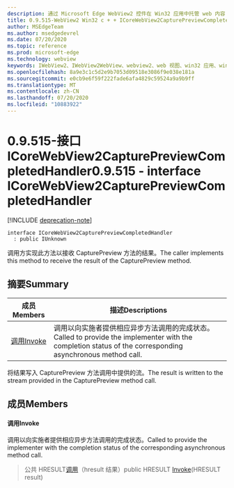 ```yaml
---
description: 通过 Microsoft Edge WebView2 控件在 Win32 应用中托管 web 内容
title: 0.9.515-WebView2 Win32 c + + ICoreWebView2CapturePreviewCompletedHandler
author: MSEdgeTeam
ms.author: msedgedevrel
ms.date: 07/20/2020
ms.topic: reference
ms.prod: microsoft-edge
ms.technology: webview
keywords: IWebView2、IWebView2WebView、webview2、web 视图、win32 应用、win32、edge、ICoreWebView2、ICoreWebView2Controller、浏览器控件、边缘 html
ms.openlocfilehash: 8a9e3c1c5d2e9b7053d09518e3086f9e038e181a
ms.sourcegitcommit: e0cb9e6f59f222fade6afa4829c59524a9a9b9ff
ms.translationtype: MT
ms.contentlocale: zh-CN
ms.lasthandoff: 07/20/2020
ms.locfileid: "10883922"
---
```

# <span data-ttu-id="b9c4a-104">0.9.515-接口 ICoreWebView2CapturePreviewCompletedHandler</span><span class="sxs-lookup"><span data-stu-id="b9c4a-104">0.9.515 - interface ICoreWebView2CapturePreviewCompletedHandler</span></span> 

[!INCLUDE [deprecation-note](../../includes/deprecation-note.md)]

```
interface ICoreWebView2CapturePreviewCompletedHandler
  : public IUnknown
```

<span data-ttu-id="b9c4a-105">调用方实现此方法以接收 CapturePreview 方法的结果。</span><span class="sxs-lookup"><span data-stu-id="b9c4a-105">The caller implements this method to receive the result of the CapturePreview method.</span></span>

## <span data-ttu-id="b9c4a-106">摘要</span><span class="sxs-lookup"><span data-stu-id="b9c4a-106">Summary</span></span>

 <span data-ttu-id="b9c4a-107">成员</span><span class="sxs-lookup"><span data-stu-id="b9c4a-107">Members</span></span>                        | <span data-ttu-id="b9c4a-108">描述</span><span class="sxs-lookup"><span data-stu-id="b9c4a-108">Descriptions</span></span>
--------------------------------|---------------------------------------------
[<span data-ttu-id="b9c4a-109">调用</span><span class="sxs-lookup"><span data-stu-id="b9c4a-109">Invoke</span></span>](#invoke) | <span data-ttu-id="b9c4a-110">调用以向实施者提供相应异步方法调用的完成状态。</span><span class="sxs-lookup"><span data-stu-id="b9c4a-110">Called to provide the implementer with the completion status of the corresponding asynchronous method call.</span></span>

<span data-ttu-id="b9c4a-111">将结果写入 CapturePreview 方法调用中提供的流。</span><span class="sxs-lookup"><span data-stu-id="b9c4a-111">The result is written to the stream provided in the CapturePreview method call.</span></span>

## <span data-ttu-id="b9c4a-112">成员</span><span class="sxs-lookup"><span data-stu-id="b9c4a-112">Members</span></span>

#### <span data-ttu-id="b9c4a-113">调用</span><span class="sxs-lookup"><span data-stu-id="b9c4a-113">Invoke</span></span> 

<span data-ttu-id="b9c4a-114">调用以向实施者提供相应异步方法调用的完成状态。</span><span class="sxs-lookup"><span data-stu-id="b9c4a-114">Called to provide the implementer with the completion status of the corresponding asynchronous method call.</span></span>

> <span data-ttu-id="b9c4a-115">公共 HRESULT[调用](#invoke)（hresult 结果）</span><span class="sxs-lookup"><span data-stu-id="b9c4a-115">public HRESULT [Invoke](#invoke)(HRESULT result)</span></span>

